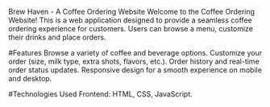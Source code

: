 Brew Haven - A Coffee Ordering Website 
Welcome to the Coffee Ordering Website! This is a web application designed to provide a seamless coffee ordering experience for customers. Users can browse a menu, customize 
 their drinks and place orders.

#Features
 Browse a variety of coffee and beverage options.
 Customize your order (size, milk type, extra shots, flavors, etc.).
 Order history and real-time order status updates.
 Responsive design for a smooth experience on mobile and desktop.

#Technologies Used
 Frontend: HTML, CSS, JavaScript.
